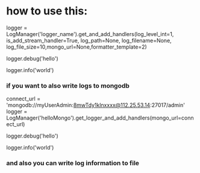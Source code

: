 
# how to use this:

logger = LogManager('logger_name').get_and_add_handlers(log_level_int=1, is_add_stream_handler=True, log_path=None, log_filename=None, log_file_size=10,mongo_url=None,formatter_template=2)

logger.debug('hello')

logger.info('world')






### if you want to also write logs to mongodb

connect_url = 'mongodb://myUserAdmin:8mwTdy1klnxxxx@112.25.53.14:27017/admin'
logger = LogManager('helloMongo').get_logger_and_add_handlers(mongo_url=connect_url)

logger.debug('hello')

logger.info('world')





### and also you can write log information to file


